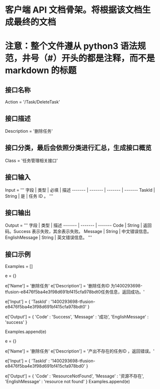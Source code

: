 # 客户端 API 文档骨架。将根据该文档生成最终的文档
# 注意：整个文件遵从 python3 语法规范，井号（#）开头的都是注释，而不是 markdown 的标题
## 接口名称
Action = '/Task/DeleteTask'

## 接口描述
Description = '删除任务'

## 接口分类，最后会依照分类进行汇总，生成接口概览
Class = '任务管理相关接口'

## 接口输入
Input = '''
字段 | 类型 | 必填 | 描述
------- | ------- | ------- | -------
TaskId | String | 是 | 任务 ID 。
'''

## 接口输出
Output = '''
字段 | 类型 | 描述
------- | ------- | -------
Code | String | 返回码。Success 表示失败，其余表示失败。
Message | String | 中文错误信息。 
EnglishMessage | String | 英文错误信息。 
'''

## 接口示例
Examples = []

e = {}

e['Name'] = '删除任务'
e['Description'] = '删除任务ID 为1400293698-tfusion-e8476f5ba4e3f98d691bf415cfa978bdt0任务信息，返回成功。'

e['Input'] = {
	'TaskId' : '1400293698-tfusion-e8476f5ba4e3f98d691bf415cfa978bdt0'
}

e['Output'] = {
	'Code' : 'Success',
	'Message' : '成功',
	'EnglishMessage' : 'success'
}

Examples.append(e)


e = {}

e['Name'] = '删除任务'
e['Description'] = '产出不存在的任务ID ，返回错误。'

e['Input'] = {
	'TaskId' : '1400293698-tfusion-e8476f5ba4e3f98d691bf415cfa978bd0'
}

e['Output'] = {
	'Code' : 'ResourceNotFound',
	'Message' : '资源不存在',
	'EnglishMessage' : 'resource not found'
}
Examples.append(e)
